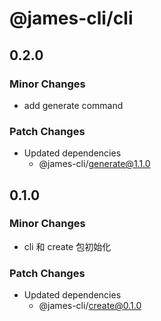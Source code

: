 # @james-cli/cli

## 0.2.0

### Minor Changes

- add generate command

### Patch Changes

- Updated dependencies
  - @james-cli/generate@1.1.0

## 0.1.0

### Minor Changes

- cli 和 create 包初始化

### Patch Changes

- Updated dependencies
  - @james-cli/create@0.1.0
